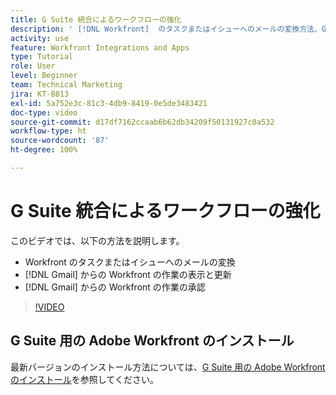 ```yaml
---
title: G Suite 統合によるワークフローの強化
description: ' [!DNL Workfront]  のタスクまたはイシューへのメールの変換方法、Gmail からの  [!DNL Workfront]  の作業の表示と更新方法、Gmail からの  [!DNL Workfront]  の作業の承認方法を説明します。'
activity: use
feature: Workfront Integrations and Apps
type: Tutorial
role: User
level: Beginner
team: Technical Marketing
jira: KT-8813
exl-id: 5a752e3c-81c3-4db9-8419-0e5de3483421
doc-type: video
source-git-commit: d17df7162ccaab6b62db34209f50131927c0a532
workflow-type: ht
source-wordcount: '87'
ht-degree: 100%

---
```


# G Suite 統合によるワークフローの強化

このビデオでは、以下の方法を説明します。

* Workfront のタスクまたはイシューへのメールの変換
* [!DNL Gmail] からの Workfront の作業の表示と更新
* [!DNL Gmail] からの Workfront の作業の承認

>[!VIDEO](https://video.tv.adobe.com/v/335114/?quality=12&learn=on&enablevpops)

## G Suite 用の Adobe Workfront のインストール

最新バージョンのインストール方法については、[G Suite 用の Adobe Workfront のインストール](https://experienceleague.adobe.com/docs/workfront/using/adobe-workfront-integrations/workfront-for-g-suite/install-workfront-for-gsuite.html?lang=ja)を参照してください。

